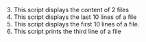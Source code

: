 3. This script displays the content of 2 files
4. This script displays the last 10 lines of a file
5. This script displays the first 10 lines of a file.
6. This script prints the third line of a file
